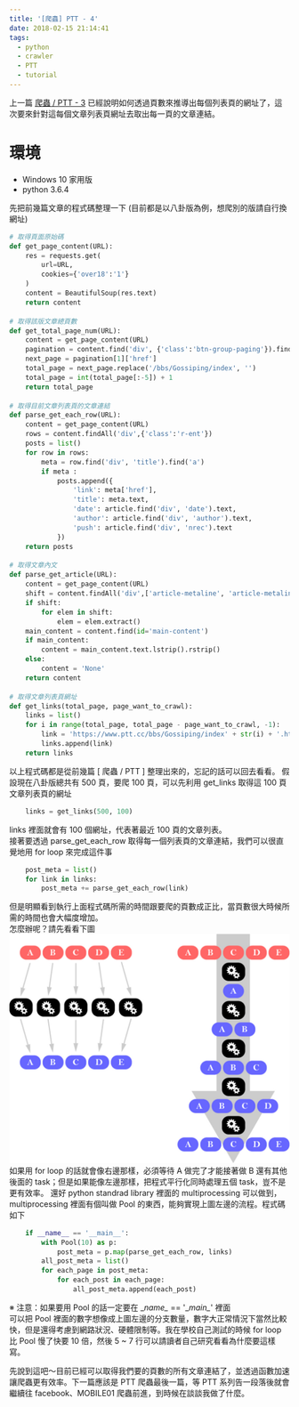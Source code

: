 ```yaml
---
title: '[爬蟲] PTT - 4'
date: 2018-02-15 21:14:41
tags:
  - python
  - crawler
  - PTT
  - tutorial
---
```


上一篇 [爬蟲 / PTT - 3](https://eugene87222.github.io/2018/02/14/PTT-crawler-3/) 已經說明如何透過頁數來推導出每個列表頁的網址了，這次要來針對這每個文章列表頁網址去取出每一頁的文章連結。

# 環境

- Windows 10 家用版
- python 3.6.4

先把前幾篇文章的程式碼整理一下 (目前都是以八卦版為例，想爬別的版請自行換網址)
```python
# 取得頁面原始碼
def get_page_content(URL):
    res = requests.get(
    	url=URL,
        cookies={'over18':'1'}
    )
    content = BeautifulSoup(res.text)
    return content

# 取得該版文章總頁數
def get_total_page_num(URL):
    content = get_page_content(URL)
    pagination = content.find('div', {'class':'btn-group-paging'}).findAll('a', {'class':'btn'})
    next_page = pagination[1]['href']
    total_page = next_page.replace('/bbs/Gossiping/index', '')
    total_page = int(total_page[:-5]) + 1
	return total_page

# 取得目前文章列表頁的文章連結
def parse_get_each_row(URL):
    content = get_page_content(URL)
    rows = content.findAll('div',{'class':'r-ent'})
    posts = list()
    for row in rows:
        meta = row.find('div', 'title').find('a')
        if meta :
            posts.append({
                'link': meta['href'],
                'title': meta.text,
                'date': article.find('div', 'date').text,
                'author': article.find('div', 'author').text,
                'push': article.find('div', 'nrec').text
            })
    return posts

# 取得文章內文
def parse_get_article(URL):
    content = get_page_content(URL)
    shift = content.findAll('div',['article-metaline', 'article-metaline-right', 'push'])
    if shift:
        for elem in shift:
            elem = elem.extract()
    main_content = content.find(id='main-content')
    if main_content:
    	content = main_content.text.lstrip().rstrip()
    else:
    	content = 'None'
    return content

# 取得文章列表頁網址
def get_links(total_page, page_want_to_crawl):
    links = list()
    for i in range(total_page, total_page - page_want_to_crawl, -1):
        link = 'https://www.ptt.cc/bbs/Gossiping/index' + str(i) + '.html'
        links.append(link)
    return links
```
以上程式碼都是從前幾篇 [ 爬蟲 / PTT ] 整理出來的，忘記的話可以回去看看。
假設現在八卦版總共有 500 頁，要爬 100 頁，可以先利用 get_links 取得這 100 頁文章列表頁的網址
```python
    links = get_links(500, 100)
```
links 裡面就會有 100 個網址，代表著最近 100 頁的文章列表。  
接著要透過 parse_get_each_row 取得每一個列表頁的文章連結，我們可以很直覺地用 for loop 來完成這件事
```python
    post_meta = list()
    for link in links:
        post_meta += parse_get_each_row(link)
```
但是明顯看到執行上面程式碼所需的時間跟要爬的頁數成正比，當頁數很大時候所需的時間也會大幅度增加。  
怎麼辦呢？請先看看下圖
![](/image/illus.jpg)
如果用 for loop 的話就會像右邊那樣，必須等待 A 做完了才能接著做 B 還有其他後面的 task；但是如果能像左邊那樣，把程式平行化同時處理五個 task，豈不是更有效率。
還好 python standrad library 裡面的 multiprocessing 可以做到，multiprocessing 裡面有個叫做 Pool 的東西，能夠實現上圖左邊的流程。程式碼如下
```python
    if __name__ == '__main__':
        with Pool(10) as p:
            post_meta = p.map(parse_get_each_row, links)
        all_post_meta = list()
        for each_page in post_meta:
            for each_post in each_page:
                all_post_meta.append(each_post)
```
※ 注意：如果要用 Pool 的話一定要在 \__name\__ == '\__main\__' 裡面  
可以把 Pool 裡面的數字想像成上圖左邊的分支數量，數字大正常情況下當然比較快，但是還得考慮到網路狀況、硬體限制等。我在學校自己測試的時候 for loop 比 Pool 慢了快要 10 倍，然後 5 ~ 7 行可以請讀者自己研究看看為什麼要這樣寫。

先說到這吧～目前已經可以取得我們要的頁數的所有文章連結了，並透過函數加速讓爬蟲更有效率。下一篇應該是 PTT 爬蟲最後一篇，等 PTT 系列告一段落後就會繼續往 facebook、MOBILE01 爬蟲前進，到時候在談談我做了什麼。